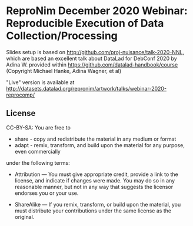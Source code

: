 # ReproNim December 2020 Webinar: Reproducible Execution of Data Collection/Processing

Slides setup is based on http://github.com/proj-nuisance/talk-2020-NNL,
which are based an excellent talk about DataLad for DebConf 2020 by Adina W.
provided within https://github.com/datalad-handbook/course (Copyright
Michael Hanke, Adina Wagner, et al)

"Live" version is available at http://datasets.datalad.org/repronim/artwork/talks/webinar-2020-reprocomp/

## License

CC-BY-SA: You are free to

   - share - copy and redistribute the material in any medium or format
   - adapt - remix, transform, and build upon the material for any purpose, even commercially

under the following terms:

   - Attribution — You must give appropriate credit, provide a link to the license, and indicate if changes were made. You may do so in any reasonable manner, but not in any way that suggests the licensor endorses you or your use.

   - ShareAlike — If you remix, transform, or build upon the material, you must distribute your contributions under the same license as the original.
